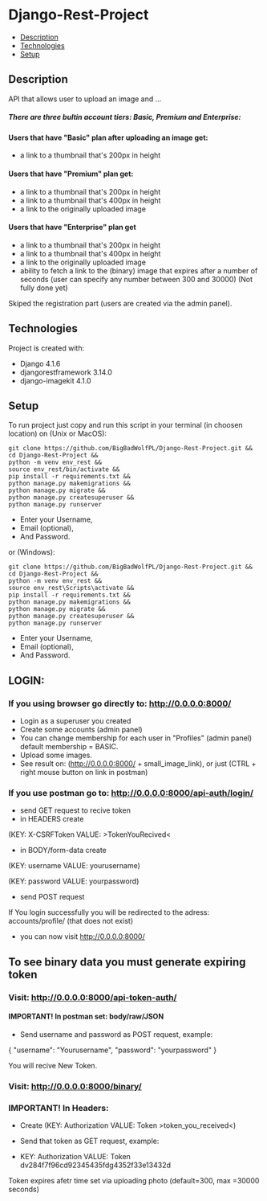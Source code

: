 # Django-Rest-Project

* [Description](#description)
* [Technologies](#technologies)
* [Setup](#setup)

## Description
API that allows user to upload an image and ...

##### There are three bultin account tiers: Basic, Premium and Enterprise:

#### Users that have "Basic" plan after uploading an image get: 
* a link to a thumbnail that's 200px in height

#### Users that have "Premium" plan get:
* a link to a thumbnail that's 200px in height
* a link to a thumbnail that's 400px in height
* a link to the originally uploaded image

#### Users that have "Enterprise" plan get
* a link to a thumbnail that's 200px in height
* a link to a thumbnail that's 400px in height
* a link to the originally uploaded image
* ability to fetch a link to the (binary) image that expires after a number of seconds (user can specify any number between 300 and 30000) (Not fully done yet)

Skiped the registration part (users are created via the admin panel).


	
## Technologies
Project is created with:
* Django 4.1.6
* djangorestframework 3.14.0
* django-imagekit 4.1.0


## Setup

To run project just copy and run this script in your terminal (in choosen location)
on (Unix or MacOS):

```
git clone https://github.com/BigBadWolfPL/Django-Rest-Project.git &&
cd Django-Rest-Project &&
python -m venv env_rest &&
source env_rest/bin/activate &&
pip install -r requirements.txt &&
python manage.py makemigrations &&
python manage.py migrate &&
python manage.py createsuperuser &&
python manage.py runserver

```

* Enter your Username,
* Email (optional), 
* And Password.


or (Windows):
```
git clone https://github.com/BigBadWolfPL/Django-Rest-Project.git &&
cd Django-Rest-Project &&
python -m venv env_rest &&
source env_rest\Scripts\activate &&
pip install -r requirements.txt &&
python manage.py makemigrations &&
python manage.py migrate &&
python manage.py createsuperuser &&
python manage.py runserver
```

* Enter your Username,
* Email (optional), 
* And Password.


## LOGIN:
### If you using browser go directly to: http://0.0.0.0:8000/
* Login as a superuser you created
* Create some accounts (admin panel)
* You can change membership for each user in "Profiles" (admin panel) default membership = BASIC.
* Upload some images.
* See result on: (http://0.0.0.0:8000/   +   small_image_link), or just (CTRL + right mouse button on link in postman)

### If you use postman go to: http://0.0.0.0:8000/api-auth/login/
* send GET request to recive token
* in HEADERS create 

(KEY: X-CSRFToken VALUE: >TokenYouRecived<

* in BODY/form-data create

(KEY: username VALUE: yourusername)

(KEY: password VALUE: yourpassword)
* send POST request

If You login successfully you will be redirected to the adress: accounts/profile/ (that does not exist)
* you can now visit http://0.0.0.0:8000/


## To see binary data you must generate expiring token

### Visit: http://0.0.0.0:8000/api-token-auth/

#### IMPORTANT! In postman set: body/raw/JSON
* Send username and password as POST request, example:


{
    "username":
        "Yourusername",
    "password":
        "yourpassword" 
}




You will recive New Token.

### Visit: http://0.0.0.0:8000/binary/

### IMPORTANT! In Headers:
* Create (KEY: Authorization  VALUE: Token >token_you_received<)
* Send that token as GET request, example:

* KEY: Authorization VALUE: Token dv284f7f96cd92345435fdg4352f33e13432d




Token expires afetr time set via uploading photo (default=300, max =30000 seconds)

